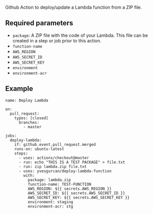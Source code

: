 
Github Action to deploy/update a Lambda function from a ZIP file.

## Required parameters

  * `package`: A ZIP file with the code of your Lambda. This file can be created in a step or job prior to this action.
  * `function-name`
  * `AWS_REGION`
  * `AWS_SECRET_ID`
  * `AWS_SECRET_KEY`
  * `environment`
  * `environment-acr`

## Example

```
name: Deploy Lambda

on:
  pull_request:
    types: [closed]
      branches:
        - master

jobs:
  deploy-lambda:
    if: github.event.pull_request.merged
    runs-on: ubuntu-latest
    steps:
      - uses: actions/checkout@master
      - run: echo "THIS IS A TEST PACKAGE" > file.txt
      - run: zip lambda.zip file.txt
      - uses: yvesgurcan/deploy-lambda-function
        with:
          package: lambda.zip
          function-name: TEST-FUNCTION
          AWS_REGION: ${{ secrets.AWS_REGION }}
          AWS_SECRET_ID: ${{ secrets.AWS_SECRET_ID }}
          AWS_SECRET_KEY: ${{ secrets.AWS_SECRET_KEY }}
          environment: staging
          environment-acr: stg
```
